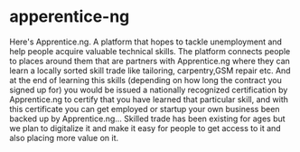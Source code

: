 # apperentice-ng
Here's Apprentice.ng.  A platform that hopes to tackle unemployment and help people acquire valuable technical skills.   The platform connects people to places around them that are partners with Apprentice.ng where they can learn a locally sorted skill trade like tailoring, carpentry,GSM repair etc.   And at the end of learning this skills (depending on how long the contract you signed up for) you would be issued a nationally recognized certification by Apprentice.ng to certify that you have learned that particular skill, and with this certificate you can get employed or startup your own business been backed up by Apprentice.ng...  Skilled trade has been existing for ages but we plan to digitalize it and make it easy for people to get access to it and also placing more value on it.
